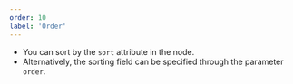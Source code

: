 ```yaml
---
order: 10
label: 'Order'
---
```


- You can sort by the `sort` attribute in the node.
- Alternatively, the sorting field can be specified through the parameter `order`.
